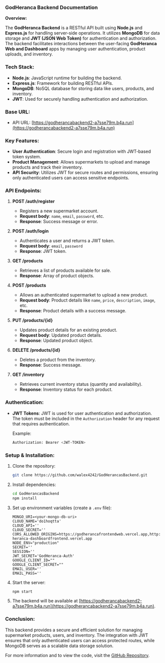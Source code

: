 ### GodHeranca Backend Documentation

**Overview:**

The **GodHeranca Backend** is a RESTful API built using **Node.js** and **Express.js** for handling server-side operations. It utilizes **MongoDB** for data storage and **JWT (JSON Web Token)** for authentication and authorization. The backend facilitates interactions between the user-facing **GodHeranca Web and Dashboard** apps by managing user authentication, product uploads, and inventory.

### Tech Stack:
- **Node.js**: JavaScript runtime for building the backend.
- **Express.js**: Framework for building RESTful APIs.
- **MongoDB**: NoSQL database for storing data like users, products, and inventory.
- **JWT**: Used for securely handling authentication and authorization.

### Base URL:
- API URL: [https://godherancabackend2-a7sse79m.b4a.run](https://godherancabackend2-a7sse79m.b4a.run)

### Key Features:
- **User Authentication**: Secure login and registration with JWT-based token system.
- **Product Management**: Allows supermarkets to upload and manage products and track their inventory.
- **API Security**: Utilizes JWT for secure routes and permissions, ensuring only authenticated users can access sensitive endpoints.

### API Endpoints:

1. **POST /auth/register**  
   - Registers a new supermarket account.
   - **Request body**: `name`, `email`, `password`, etc.
   - **Response**: Success message or error.

2. **POST /auth/login**  
   - Authenticates a user and returns a JWT token.
   - **Request body**: `email`, `password`
   - **Response**: JWT token.

3. **GET /products**  
   - Retrieves a list of products available for sale.
   - **Response**: Array of product objects.

4. **POST /products**  
   - Allows an authenticated supermarket to upload a new product.
   - **Request body**: Product details like `name`, `price`, `description`, `image`, etc.
   - **Response**: Product details with a success message.

5. **PUT /products/{id}**  
   - Updates product details for an existing product.
   - **Request body**: Updated product details.
   - **Response**: Updated product object.

6. **DELETE /products/{id}**  
   - Deletes a product from the inventory.
   - **Response**: Success message.

7. **GET /inventory**  
   - Retrieves current inventory status (quantity and availability).
   - **Response**: Inventory status for each product.

### Authentication:

- **JWT Tokens**: JWT is used for user authentication and authorization. The token must be included in the `Authorization` header for any request that requires authentication.

  Example:
  ```bash
  Authorization: Bearer <JWT-TOKEN>
  ```

### Setup & Installation:

1. Clone the repository:
   ```bash
   git clone https://github.com/walex4242/GodHerancasBackend.git
   ```

2. Install dependencies:
   ```bash
   cd GodHerancasBackend
   npm install
   ```

3. Set up environment variables (create a `.env` file):
   ```
   MONGO_URI=<your-mongo-db-uri>
   CLOUD_NAME='do1hoqtta'
   CLOUD_API=''
   CLOUD_SECRET=''
   CORS_ALLOWED_ORIGINS=https://godherancafrontendweb.vercel.app,http://localhost:3000,https://god-heranca-dashboardfrontend.vercel.app
   NODE_ENV="production"
   SECRET=''
   SESSION=''
   JWT_SECRET='GodHeranca-Auth'
   GOOGLE_CLIENT_ID=""
   GOOGLE_CLIENT_SECRET=""
   EMAIL_USER=''
   EMAIL_PASS=''
   ```

4. Start the server:
   ```bash
   npm start
   ```

5. The backend will be available at [https://godherancabackend2-a7sse79m.b4a.run](https://godherancabackend2-a7sse79m.b4a.run).

### Conclusion:
This backend provides a secure and efficient solution for managing supermarket products, users, and inventory. The integration with JWT ensures that only authenticated users can access protected routes, while MongoDB serves as a scalable data storage solution.

For more information and to view the code, visit the [GitHub Repository](https://github.com/walex4242/GodHerancasBackend).
